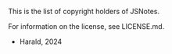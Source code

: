 This is the list of copyright holders of JSNotes.

For information on the license, see LICENSE.md.


* Harald, 2024
